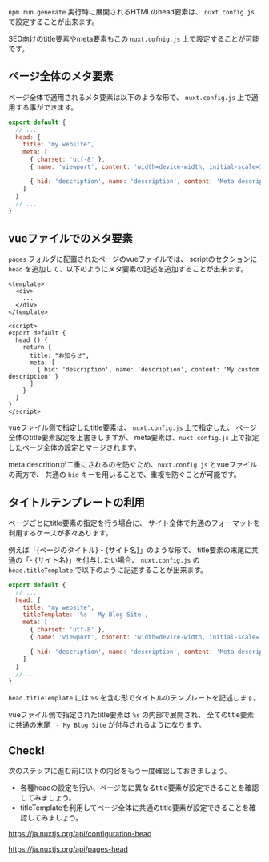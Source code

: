 `npm run generate` 実行時に展開されるHTMLのhead要素は、
`nuxt.config.js` で設定することが出来ます。

SEO向けのtitle要素やmeta要素もこの `nuxt.cofnig.js` 上で設定することが可能です。

## ページ全体のメタ要素

ページ全体で適用されるメタ要素は以下のような形で、
`nuxt.config.js` 上で適用する事ができます。

```js
export default {
  // ...
  head: {
    title: "my website",
    meta: [
      { charset: 'utf-8' },
      { name: 'viewport', content: 'width=device-width, initial-scale=1' },

      { hid: 'description', name: 'description', content: 'Meta description' }
    ]
  }
  // ...
}
```

## vueファイルでのメタ要素

`pages` フォルダに配置されたページのvueファイルでは、
scriptのセクションに `head` を追加して、以下のようにメタ要素の記述を追加することが出来ます。

```vue
<template>
  <div>
    ...     
  </div>
</template>

<script>
export default {
  head () {
    return {
      title: "お知らせ",
      meta: [
        { hid: 'description', name: 'description', content: 'My custom description' }
      ]
    }
  }
}
</script>
```

vueファイル側で指定したtitle要素は、 `nuxt.config.js` 上で指定した、
ページ全体のtitle要素設定を上書きしますが、
meta要素は、`nuxt.config.js` 上で指定したページ全体の設定とマージされます。

meta descritionが二重にされるのを防ぐため、`nuxt.config.js` とvueファイルの両方で、
共通の `hid` キーを用いることで、重複を防ぐことが可能です。

## タイトルテンプレートの利用

ページごとにtitle要素の指定を行う場合に、
サイト全体で共通のフォーマットを利用するケースが多々あります。

例えば「{ページのタイトル} - {サイト名}」のような形で、
title要素の末尾に共通の「- {サイト名}」を付与したい場合、
`nuxt.config.js` の `head.titleTemplate` で以下のように記述することが出来ます。

```js
export default {
  // ...
  head: {
    title: "my website",
    titleTemplate: '%s - My Blog Site',
    meta: [
      { charset: 'utf-8' },
      { name: 'viewport', content: 'width=device-width, initial-scale=1' },

      { hid: 'description', name: 'description', content: 'Meta description' }
    ]
  }
  // ...
}
```

`head.titleTemplate` には `%s` を含む形でタイトルのテンプレートを記述します。

vueファイル側で指定されたtitle要素は `%s` の内部で展開され、
全てのtitle要素に共通の末尾 ` - My Blog Site` が付与されるようになります。

## Check! 

次のステップに進む前に以下の内容をもう一度確認しておきましょう。

- 各種headの設定を行い、ページ毎に異なるtitle要素が設定できることを確認してみましょう。
- titleTemplateを利用してページ全体に共通のtitle要素が設定できることを確認してみましょう。

https://ja.nuxtjs.org/api/configuration-head

https://ja.nuxtjs.org/api/pages-head
